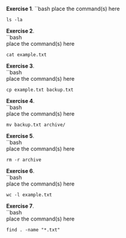 **Exercise 1**.
``bash
place the command(s) here
```
ls -la
```
**Exercise 2**.  
``bash  
place the command(s) here  
```
cat example.txt
```

**Exercise 3**.  
``bash  
place the command(s) here
```
cp example.txt backup.txt
``` 

**Exercise 4**.  
``bash  
place the command(s) here
```
mv backup.txt archive/
```  

**Exercise 5**.  
``bash  
place the command(s) here 
```
rm -r archive
```

**Exercise 6**.  
``bash  
place the command(s) here 
```
wc -l example.txt
```

**Exercise 7**.  
``bash  
place the command(s) here  
```
find . -name "*.txt"
```
